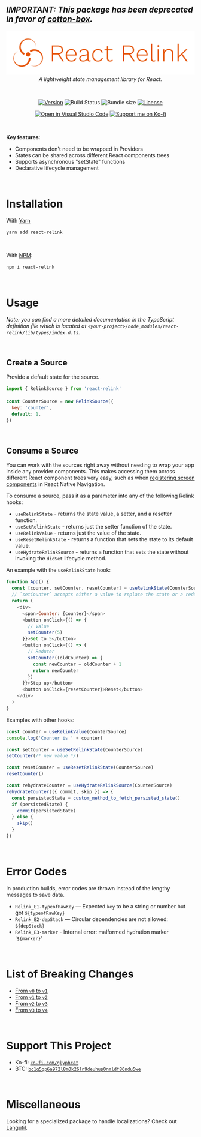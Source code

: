 ## *IMPORTANT: This package has been deprecated in favor of [cotton-box](https://glyph-cat.github.io/cotton-box).*

<div align="center">

[![React Relink Banner](https://raw.githubusercontent.com/glyph-cat/react-relink/main/assets/react-relink-wording.svg)](https://github.com/glyph-cat/react-relink)
*A lightweight state management library for React.*

<br/>

[![Version](https://img.shields.io/npm/v/react-relink.svg)](https://www.npmjs.com/package/react-relink)
![Build Status](https://img.shields.io/github/workflow/status/glyph-cat/react-relink/Test/main)
![Bundle size](https://img.shields.io/bundlephobia/min/react-relink)
[![License](https://img.shields.io/github/license/glyph-cat/react-relink)](https://github.com/glyph-cat/react-relink/blob/main/LICENSE)

<!-- See: https://github.com/microsoft/vscode/issues/128813#issuecomment-943125631 -->
[![Open in Visual Studio Code](https://img.shields.io/static/v1?logo=visualstudiocode&label=&message=Open%20in%20Visual%20Studio%20Code&labelColor=2c2c32&color=007acc&logoColor=007acc)](https://open.vscode.dev/glyph-cat/react-relink)
[![Support me on Ko-fi](https://img.shields.io/static/v1?label&logo=kofi&logoColor=ffffff&message=Support%20me%20on%20Ko-fi&color=FF5E5B)](https://ko-fi.com/glyphcat)

</div>

<br/>

**Key features:**
* Components don't need to be wrapped in Providers
* States can be shared across different React components trees
* Supports asynchronous "setState" functions
* Declarative lifecycle management

<br/>

# Installation

With [Yarn](https://yarnpkg.com/package/react-relink)
```sh
yarn add react-relink
```

<br/>

With [NPM](https://www.npmjs.com/package/react-relink):
```sh
npm i react-relink
```

<br/>

# Usage

*Note: you can find a more detailed documentation in the TypeScript definition file which is located at `<your-project>/node_modules/react-relink/lib/types/index.d.ts`.*

<br/>

## Create a Source

Provide a default state for the source.

```js
import { RelinkSource } from 'react-relink'

const CounterSource = new RelinkSource({
  key: 'counter',
  default: 1,
})
```

<br/>

## Consume a Source

You can work with the sources right away without needing to wrap your app inside any provider components. This makes accessing them across different React component trees very easy, such as when [registering screen components](https://wix.github.io/react-native-navigation/docs/third-party-react-context#register-the-screen) in React Native Navigation.

To consume a source, pass it as a parameter into any of the following Relink hooks:
* `useRelinkState` - returns the state value, a setter, and a resetter function.
* `useSetRelinkState` - returns just the setter function of the state.
* `useRelinkValue` - returns just the value of the state.
* `useResetRelinkState` - returns a function that sets the state to its default value.
* `useHydrateRelinkSource` - returns a function that sets the state without invoking the `didSet` lifecycle method.

An example with the `useRelinkState` hook:

```js
function App() {
  const [counter, setCounter, resetCounter] = useRelinkState(CounterSource)
  // `setCounter` accepts either a value to replace the state or a reducer
  return (
    <div>
      <span>Counter: {counter}</span>
      <button onClick={() => {
        // Value
        setCounter(5)
      }}>Set to 5</button>
      <button onClick={() => {
        // Reducer
        setCounter((oldCounter) => {
          const newCounter = oldCounter + 1
          return newCounter
        })
      }}>Step up</button>
      <button onClick={resetCounter}>Reset</button>
    </div>
  )
}
```

Examples with other hooks:

```js
const counter = useRelinkValue(CounterSource)
console.log('Counter is ' + counter)
```

```js
const setCounter = useSetRelinkState(CounterSource)
setCounter(/* new value */)
```

```js
const resetCounter = useResetRelinkState(CounterSource)
resetCounter()
```

```js
const rehydrateCounter = useHydrateRelinkSource(CounterSource)
rehydrateCounter(({ commit, skip }) => {
  const persistedState = custom_method_to_fetch_persisted_state()
  if (persistedState) {
    commit(persistedState)
  } else {
    skip()
  }
})
```

<br/>

# Error Codes
In production builds, error codes are thrown instead of the lengthy messages to save data.
* `Relink_E1-typeofRawKey` — Expected `key` to be a string or number but got `${typeofRawKey}`
* `Relink_E2-depStack` — Circular dependencies are not allowed: `${depStack}`
* `Relink_E3-marker` - Internal error: malformed hydration marker '`${marker}`'
<br/>

# List of Breaking Changes
* [From `v0` to `v1`](https://github.com/glyph-cat/react-relink/releases/tag/1.0.0)
* [From `v1` to `v2`](https://github.com/glyph-cat/react-relink/releases/tag/2.0.0)
* [From `v2` to `v3`](https://github.com/glyph-cat/react-relink/releases/tag/3.0.0)
* [From `v3` to `v4`](https://github.com/glyph-cat/react-relink/releases/tag/4.0.0)

<br/>

# Support This Project

* Ko-fi: [`ko-fi.com/glyphcat`](https://ko-fi.com/glyphcat)
* BTC: [`bc1q5qp6a972l8m0k26ln9deuhup0nmldf86ndu5we`](bitcoin:bc1q5qp6a972l8m0k26ln9deuhup0nmldf86ndu5we)

<br/>

# Miscellaneous
Looking for a specialized package to handle localizations? Check out [Langutil](https://github.com/glyph-cat/langutil).

<br/>
